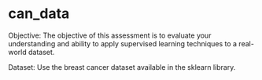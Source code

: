 # can_data
Objective:
The objective of this assessment is to evaluate your understanding and ability to apply supervised learning techniques to a real-world dataset.

Dataset:
Use the breast cancer dataset available in the sklearn library.

